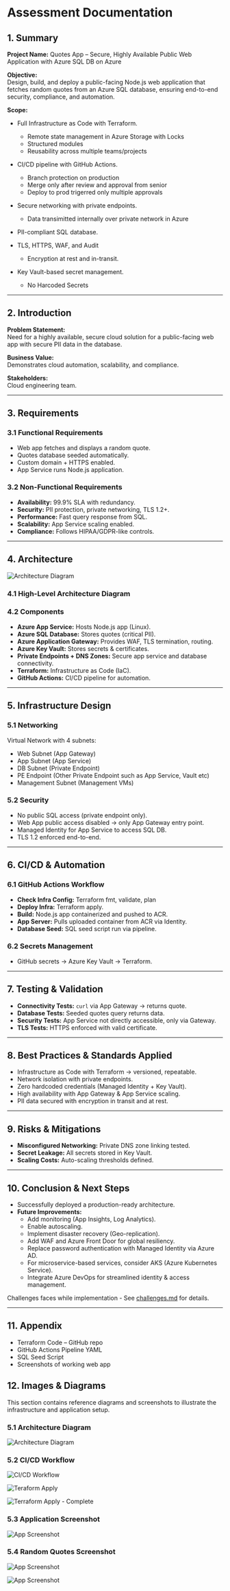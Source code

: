 # Assessment Documentation

## 1. Summary

**Project Name:** Quotes App – Secure, Highly Available Public Web Application with Azure SQL DB on Azure

**Objective:**  
Design, build, and deploy a public-facing Node.js web application that fetches random quotes from an Azure SQL database, ensuring end-to-end security, compliance, and automation.

**Scope:**  
- Full Infrastructure as Code with Terraform.
  - Remote state management in Azure Storage with Locks
  - Structured modules
  - Reusability across multiple teams/projects

- CI/CD pipeline with GitHub Actions.
  - Branch protection on production
  - Merge only after review and approval from senior
  - Deploy to prod trigerred only multiple approvals

- Secure networking with private endpoints.
  - Data transimitted internally over private network in Azure

- PII-compliant SQL database.

- TLS, HTTPS, WAF, and Audit 
  - Encryption at rest and in-transit.

- Key Vault-based secret management.
  - No Harcoded Secrets

---

## 2. Introduction

**Problem Statement:**  
Need for a highly available, secure cloud solution for a public-facing web app with secure PII data in the database.  

**Business Value:**  
Demonstrates cloud automation, scalability, and compliance.  

**Stakeholders:**  
Cloud engineering team.  

---

## 3. Requirements

### 3.1 Functional Requirements
- Web app fetches and displays a random quote.  
- Quotes database seeded automatically.  
- Custom domain + HTTPS enabled.  
- App Service runs Node.js application.  

### 3.2 Non-Functional Requirements
- **Availability:** 99.9% SLA with redundancy.  
- **Security:** PII protection, private networking, TLS 1.2+.  
- **Performance:** Fast query response from SQL.  
- **Scalability:** App Service scaling enabled.  
- **Compliance:** Follows HIPAA/GDPR-like controls.  

---

## 4. Architecture

![Architecture Diagram](./images/Architecture.png)

### 4.1 High-Level Architecture Diagram

### 4.2 Components
- **Azure App Service:** Hosts Node.js app (Linux).  
- **Azure SQL Database:** Stores quotes (critical PII).  
- **Azure Application Gateway:** Provides WAF, TLS termination, routing.  
- **Azure Key Vault:** Stores secrets & certificates.  
- **Private Endpoints + DNS Zones:** Secure app service and database connectivity.  
- **Terraform:** Infrastructure as Code (IaC).  
- **GitHub Actions:** CI/CD pipeline for automation.  

---

## 5. Infrastructure Design

### 5.1 Networking
Virtual Network with 4 subnets:  
- Web Subnet (App Gateway)  
- App Subnet (App Service)  
- DB Subnet (Private Endpoint) 
- PE Endpoint (Other Private Endpoint such as App Service, Vault etc) 
- Management Subnet (Management VMs)  

### 5.2 Security
- No public SQL access (private endpoint only).  
- Web App public access disabled → only App Gateway entry point.  
- Managed Identity for App Service to access SQL DB.  
- TLS 1.2 enforced end-to-end.  


---

## 6. CI/CD & Automation

### 6.1 GitHub Actions Workflow
- **Check Infra Config:** Terraform fmt, validate, plan
- **Deploy Infra:** Terraform apply.  
- **Build:** Node.js app containerized and pushed to ACR.  
- **App Server:** Pulls uploaded container from ACR via Identity.  
- **Database Seed:** SQL seed script run via pipeline.  

### 6.2 Secrets Management
- GitHub secrets → Azure Key Vault → Terraform.  

---

## 7. Testing & Validation
- **Connectivity Tests:** `curl` via App Gateway → returns quote.  
- **Database Tests:** Seeded quotes query returns data.  
- **Security Tests:** App Service not directly accessible, only via Gateway.  
- **TLS Tests:** HTTPS enforced with valid certificate.  

---

## 8. Best Practices & Standards Applied
- Infrastructure as Code with Terraform -> versioned, repeatable.  
- Network isolation with private endpoints.  
- Zero hardcoded credentials (Managed Identity + Key Vault).  
- High availability with App Gateway & App Service scaling.  
- PII data secured with encryption in transit and at rest.  

---

## 9. Risks & Mitigations
- **Misconfigured Networking:** Private DNS zone linking tested.  
- **Secret Leakage:** All secrets stored in Key Vault.  
- **Scaling Costs:** Auto-scaling thresholds defined.  

---

## 10. Conclusion & Next Steps
- Successfully deployed a production-ready architecture.  
- **Future Improvements:**  
  - Add monitoring (App Insights, Log Analytics).  
  - Enable autoscaling.  
  - Implement disaster recovery (Geo-replication).  
  - Add WAF and Azure Front Door for global resiliency.  
  - Replace password authentication with Managed Identity via Azure AD.  
  - For microservice-based services, consider AKS (Azure Kubernetes Service).  
  - Integrate Azure DevOps for streamlined identity & access management.  

Challenges faces while implementation - See [challenges.md](./others/challenges.md) for details.

---

## 11. Appendix
- Terraform Code – GitHub repo  
- GitHub Actions Pipeline YAML  
- SQL Seed Script  
- Screenshots of working web app  

## 12. Images & Diagrams

This section contains reference diagrams and screenshots to illustrate the infrastructure and application setup.

### 5.1 Architecture Diagram

![Architecture Diagram](./images/Architecture.png)

### 5.2 CI/CD Workflow

![CI/CD Workflow](./images/cicd-workflow.png)

![Teraform Apply](./images/terraform-apply.png)

![Terraform Apply - Complete](./images/terraform-apply-complete.png)

### 5.3 Application Screenshot

![App Screenshot](./images/welcome-page.png)

### 5.4 Random Quotes Screenshot

![App Screenshot](./images/random-quotes-1.png)

![App Screenshot](./images/random-quotes-2.png)
